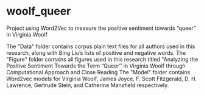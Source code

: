 # woolf_queer
Project using Word2Vec to measure the positive sentiment towards “queer” in Virginia Woolf

The "Data" folder contains corpus plain text files for all authors used in this research, along with Bing Liu’s lists of positive and negative words.
The "Figure" folder contains all figures used in this research titled "Analyzing the Positive Sentiment Towards the Term “Queer’’ in Virginia Woolf through Computational Approach and Close Reading
The "Model" folder contains Word2vec models for Virginia Woolf, James Joyce, F. Scott Fitzgerald, D. H. Lawrence, Gertrude Stein, and Catherine Mansfield respectively.
